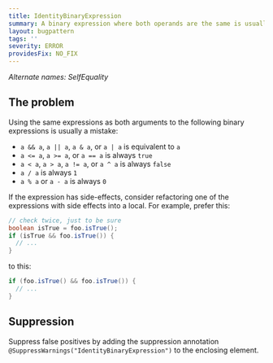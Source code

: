 ```yaml
---
title: IdentityBinaryExpression
summary: A binary expression where both operands are the same is usually incorrect.
layout: bugpattern
tags: ''
severity: ERROR
providesFix: NO_FIX
---
```


<!--
*** AUTO-GENERATED, DO NOT MODIFY ***
To make changes, edit the @BugPattern annotation or the explanation in docs/bugpattern.
-->

_Alternate names: SelfEquality_

## The problem
Using the same expressions as both arguments to the following binary expressions
is usually a mistake:

*   `a && a`, `a || a`, `a & a`, or `a | a` is equivalent to `a`
*   `a <= a`, `a >= a`, or `a == a` is always `true`
*   `a < a`, `a > a`, `a != a`, or `a ^ a` is always `false`
*   `a / a` is always `1`
*   `a % a` or `a - a` is always `0`

If the expression has side-effects, consider refactoring one of the expressions
with side effects into a local. For example, prefer this:

```.java {.good}
// check twice, just to be sure
boolean isTrue = foo.isTrue();
if (isTrue && foo.isTrue()) {
  // ...
}
```

to this:

```.java {.bad}
if (foo.isTrue() && foo.isTrue()) {
  // ...
}
```

## Suppression
Suppress false positives by adding the suppression annotation `@SuppressWarnings("IdentityBinaryExpression")` to the enclosing element.
